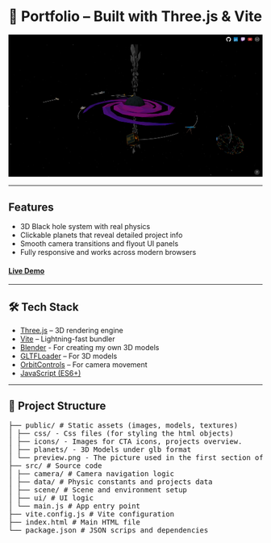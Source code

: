 # 🌌 Portfolio – Built with Three.js & Vite
![screenshot](public/preview.png)

---

## Features

- 3D Black hole system with real physics
- Clickable planets that reveal detailed project info
- Smooth camera transitions and flyout UI panels
- Fully responsive and works across modern browsers

#### [Live Demo](https://portfolio-spottedbushs-projects.vercel.app/)

---

## 🛠️ Tech Stack

- [Three.js](https://threejs.org/) – 3D rendering engine
- [Vite](https://vitejs.dev/) – Lightning-fast bundler
- [Blender](https://www.blender.org/) - For creating my own 3D models
- [GLTFLoader](https://threejs.org/docs/#examples/en/loaders/GLTFLoader) – For 3D models
- [OrbitControls](https://threejs.org/docs/#examples/en/controls/OrbitControls) – For camera movement
- [JavaScript (ES6+)](https://developer.mozilla.org/en-US/docs/Web/JavaScript)

---

## 📁 Project Structure

<pre>
├── public/ # Static assets (images, models, textures)
│ ├── css/ - Css files (for styling the html objects)
│ ├── icons/ - Images for CTA icons, projects overview.
│ ├── planets/ - 3D Models under glb format
│ └── preview.png - The picture used in the first section of this ReadMe.md
├── src/ # Source code
│ ├── camera/ # Camera navigation logic
│ ├── data/ # Physic constants and projects data 
│ ├── scene/ # Scene and environment setup
│ ├── ui/ # UI logic
│ └── main.js # App entry point
├── vite.config.js # Vite configuration
├── index.html # Main HTML file
└── package.json # JSON scrips and dependencies
